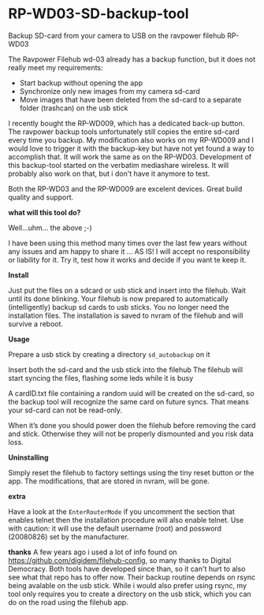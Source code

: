 # RP-WD03-SD-backup-tool

Backup SD-card from your camera to USB on the ravpower filehub RP-WD03

The Ravpower Filehub wd-03 already has a backup function, but it does not really meet my requirements:

- Start backup without opening the app
- Synchronize only new images from my camera sd-card
- Move images that have been deleted from the sd-card to a separate folder (trashcan) on the usb stick

I recently bought the RP-WD009, which has a dedicated back-up button. The ravpower backup tools unfortunately still copies the entire sd-card every time you backup. My modification also works on my RP-WD009 and I would love to trigger it with the backup-key but have not yet found a way to accomplish that. It will work the same as on the RP-WD03.
Development of this backup-tool started on the verbatim mediashare wireless. It will probably also work on that, but i don't have it anymore to test.

Both the RP-WD03 and the RP-WD009 are excelent devices. Great build quality and support. 

**what will this tool do?**

Well…uhm… the above ;-)

I have been using this method many times over the last few years without any issues and am happy to share it … AS IS! I will accept no responsibility or liability for it. Try it, test how it works and decide if you want te keep it.

**Install**

Just put the files on a sdcard or usb stick and insert into the filehub. Wait until its done blinking.
Your filehub is now prepared to automatically (intelligently) backup sd cards to usb sticks. You no longer need the installation files. The installation is saved to nvram of the filehub and will survive a reboot.

**Usage**

Prepare a usb stick by creating a directory `sd_autobackup` on it

Insert both the sd-card and the usb stick into the filehub
The filehub will start syncing the files, flashing some leds while it is busy

A cardID.txt file containing a random uuid will be created on the sd-card, so the backup tool will recognize the same card on future syncs. That means your sd-card can not be read-only.

When it’s done you should power doen the filehub before removing the card and stick. Otherwise they will not be properly dismounted and you risk data loss.

**Uninstalling**

Simply reset the filehub to factory settings using the tiny reset button or the app. The modifications, that are stored in nvram, will be gone.

**extra**

Have a look at the `EnterRouterMode` if you uncomment the section that enables telnet then the installation procedure will also enable telnet. Use with caution: it will use the default username (root) and possword (20080826) set by the manufacturer.

**thanks**
A few years ago i used a lot of info found on https://github.com/digidem/filehub-config, so many thanks to Digital Democracy. Both tools have developed since than, so it can't hurt to also see what that repo has to offer now. Their backup routine depends on rsync being avalable on the usb stick. While i would also prefer using rsync, my tool only requires you to create a directory on the usb stick, which you can do on the road using the filehub app.
